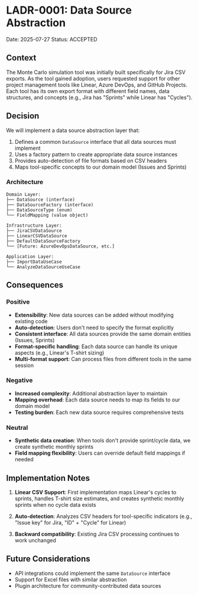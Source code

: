# LADR-0001: Data Source Abstraction

Date: 2025-07-27
Status: ACCEPTED

## Context

The Monte Carlo simulation tool was initially built specifically for Jira CSV exports. As the tool gained adoption, users requested support for other project management tools like Linear, Azure DevOps, and GitHub Projects. Each tool has its own export format with different field names, data structures, and concepts (e.g., Jira has "Sprints" while Linear has "Cycles").

## Decision

We will implement a data source abstraction layer that:

1. Defines a common `DataSource` interface that all data sources must implement
2. Uses a factory pattern to create appropriate data source instances
3. Provides auto-detection of file formats based on CSV headers
4. Maps tool-specific concepts to our domain model (Issues and Sprints)

### Architecture

```
Domain Layer:
├── DataSource (interface)
├── DataSourceFactory (interface)
├── DataSourceType (enum)
└── FieldMapping (value object)

Infrastructure Layer:
├── JiraCSVDataSource
├── LinearCSVDataSource
├── DefaultDataSourceFactory
└── [Future: AzureDevOpsDataSource, etc.]

Application Layer:
├── ImportDataUseCase
└── AnalyzeDataSourceUseCase
```

## Consequences

### Positive

- **Extensibility**: New data sources can be added without modifying existing code
- **Auto-detection**: Users don't need to specify the format explicitly
- **Consistent interface**: All data sources provide the same domain entities (Issues, Sprints)
- **Format-specific handling**: Each data source can handle its unique aspects (e.g., Linear's T-shirt sizing)
- **Multi-format support**: Can process files from different tools in the same session

### Negative

- **Increased complexity**: Additional abstraction layer to maintain
- **Mapping overhead**: Each data source needs to map its fields to our domain model
- **Testing burden**: Each new data source requires comprehensive tests

### Neutral

- **Synthetic data creation**: When tools don't provide sprint/cycle data, we create synthetic monthly sprints
- **Field mapping flexibility**: Users can override default field mappings if needed

## Implementation Notes

1. **Linear CSV Support**: First implementation maps Linear's cycles to sprints, handles T-shirt size estimates, and creates synthetic monthly sprints when no cycle data exists

2. **Auto-detection**: Analyzes CSV headers for tool-specific indicators (e.g., "Issue key" for Jira, "ID" + "Cycle" for Linear)

3. **Backward compatibility**: Existing Jira CSV processing continues to work unchanged

## Future Considerations

- API integrations could implement the same `DataSource` interface
- Support for Excel files with similar abstraction
- Plugin architecture for community-contributed data sources